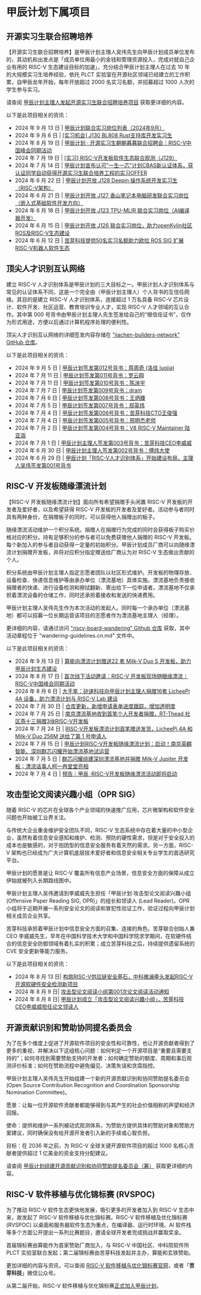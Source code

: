 # 甲辰计划下属项目

## 开源实习生联合招聘培养

【开源实习生联合招聘培养】是甲辰计划主理人吴伟先生向甲辰计划成员单位发布的，其动机和出发点是「成员单位用最小的金钱和管理资源投入，完成对就自己企业有用的 RISC-V 生态建设目标的加速」，充分结合甲辰计划主理人在过去 10 年的大规模实习生培养经验，依托 PLCT 实验室在开源社区领域已经建立的工作积累，自甲辰龙年开始，每年开放超过 2000 名实习名额，并招募超过 1000 人次的学生参与实习。

请查阅 [甲辰计划主理人发起开源实习生联合招聘培养项目](https://mp.weixin.qq.com/s/TenVAVzaWuUWGIWodGaFKA) 获取更详细的内容。

以下是此项目相关的资讯：

* 2024 年 9 月 13 日 | [甲辰计划联合实习岗位列表（2024年9月）](https://mp.weixin.qq.com/s/8NB9zDdfSChEnAieB_RmOQ)
* 2024 年 9 月 6 日 | [\[实习机会\] J130 BL808 Rust支持库开发实习生](https://mp.weixin.qq.com/s/wviE3tzX39RATBc3ww1rdQ)
* 2024 年 8 月 19 日 | [甲辰计划 · 开源实习生朝朝暮暮联合招聘会｜RISC-V中国峰会同期活动](https://mp.weixin.qq.com/s/kpfDc0wMopltc9nlMIBjfw)
* 2024 年 7 月 19 日 | [\[实习\] RISC-V开发板软件生态联合观测（J129）](https://mp.weixin.qq.com/s/fkSeWetwLVStrXZFiJCOww)
* 2024 年 7 月 14 日 | [甲辰计划宣布认可“一生一芯”计划CBAS新认证体系，获认证同学自动获得开源实习生联合培养工程的实习OFFER](https://mp.weixin.qq.com/s/Sd-4PDHqPyhwTGKMxKD9iA)
* 2024 年 6 月 22 日 | [甲辰计划开放 J128 Deepin 操作系统开发实习生（RISC-V架构）](https://mp.weixin.qq.com/s/0YQ_4I-6VwZryp1eV54H7Q)
* 2024 年 6 月 21 日 | [甲辰计划开放 J127 香山笔记本电脑研发联合实习岗位（嵌入式基础软件开发方向）](https://mp.weixin.qq.com/s/ZF9ynXd642VyJk2_rIcJqQ)
* 2024 年 6 月 18 日 | [甲辰计划开放 J123 TPU-MLIR 联合实习岗位（AI编译器开发）](https://mp.weixin.qq.com/s/6i0a5QPr_u_Ze2URr7I-bg)
* 2024 年 6 月 15 日 | [甲辰计划开放 J126 联合实习岗位，助力openKylin社区ROS及RISC-V生态建设](https://mp.weixin.qq.com/s/xlY4ZgY0lyGoCJOF6c-ZQg)
* 2024 年 6 月 12 日 | [苦芽科技提供50名实习名额助力欧拉 ROS SIG 扩展RISC-V机器人软件生态](https://mp.weixin.qq.com/s/mcrEudqVTypSw2fvu0SIRA)

## 顶尖人才识别互认网络

建立 RISC-V 人才识别体系是甲辰计划的三大目标之一。甲辰计划人才识别体系与常见的认证体系不同，这是一个完全由（甲辰计划主理人）个人背书的互信任网络。其目的是建立 RISC-V 人才识别体系，连接超过 1 万名具备 RISC-V 芯片设计、软件开发、社区运营、教育培训专业人才，实现 RISC-V 人才领域的互认合作。其中第 000 号背书由甲辰计划主理人先生签发给自己的“根信任证书”，仅作为形式用途，方便以后通过计算机程序处理的便利性。

顶尖人才识别互认网络的详细签发内容存储在 ["jiachen-builders-network" GitHub 仓库](https://github.com/rv2036/jiachen-builders-network)。

以下是此项目相关的资讯：

* 2024 年 9 月 5 日 | [甲辰计划签发第012号背书：蒋周奇 (洛佳 luojia)](https://mp.weixin.qq.com/s/lz8V7BgNrZijMUuGwmbGcQ)
* 2024 年 7 月 11 日 | [甲辰计划签发第011号背书：罗云翔](https://mp.weixin.qq.com/s/sYC0NNqfQF482XY3IGwEsQ)
* 2024 年 7 月 11 日 | [甲辰计划签发第010号背书：陈泱宇](https://mp.weixin.qq.com/s/vmZodSPWwJhMaEYthJevFw)
* 2024 年 7 月 7 日 | [甲辰计划签发第009号背书：dram](https://mp.weixin.qq.com/s/LyrJxbRGDWMUaoDZgGj9Lw)
* 2024 年 7 月 6 日 | [甲辰计划签发第008号背书：王炳臻](https://mp.weixin.qq.com/s/D16xX57AA6H8JQowhjryyw)
* 2024 年 7 月 5 日 | [甲辰计划签发第007号背书：郑英炜](https://mp.weixin.qq.com/s/ph6h8k655ynUQsAixAZpFQ)
* 2024 年 7 月 4 日 | [甲辰计划签发第006号背书：苦芽科技CTO王俊强](https://mp.weixin.qq.com/s/F0boNcHVJBE_4k35Rs3VKw)
* 2024 年 7 月 4 日 | [甲辰计划签发第005号背书：邢明杰老师](https://mp.weixin.qq.com/s/5vHZC6SGfbMVatgRqG5Dgg)
* 2024 年 7 月 2 日 | [甲辰计划签发第004号背书：V8 RISC-V Maintainer 陆亚涵](https://mp.weixin.qq.com/s/V_yjLjquOjt832-m6kW5Lg)
* 2024 年 7 月 1 日 | [甲辰计划主理人签发第003号背书：苦芽科技CEO李威威](https://mp.weixin.qq.com/s/Hgs1WieXUDDup802ieW7bQ)
* 2024 年 6 月 30 日 | [甲辰计划主理人签发第002号背书：傅炜大使](https://mp.weixin.qq.com/s/lyQX87e7fV0becVwCnZtWw)
* 2024 年 6 月 29 日 | [甲辰计划「RISC-V人才识别体系」开始建设布局，主理人吴伟签发第001号背书](https://mp.weixin.qq.com/s/OQ5liBmSSA1zmEyDMvzn7A)

## RISC-V 开发板随缘漂流计划

【RISC-V 开发板随缘漂流计划】面向所有希望捐赠手头闲置 RISC-V 开发板的开发者及爱好者，以及希望获得 RISC-V 开发板的开发者及爱好者。活动参与者同时具有两种身份，在捐赠板子的同时，可以获得他人捐赠出的板子。

随缘漂流活动维护一个积分系统。捐赠人在捐赠行为完成的同时会获得板子购买价格对应的积分。持有足够积分的参与者可以免费获赠他人捐赠的 RISC-V 开发板。每个新加入的参与者自动获得一定量的初始积分。甲辰计划成员厂商可以向随缘漂流计划捐赠开发板，并将对应积分指定赠送给厂商认为对 RISC-V 生态做出贡献的个人。

积分系统由甲辰计划主理人指定志愿者团队以社区形式维护。开发板的物理存放、设备检查、快递信息维护等由承办单位（漂流基地）具体实施。漂流基地负责接收捐赠者的快递、进行设备检测和擦拭翻新、寄出给下一位申请者。漂流基地不仅承担着漂流设备的仓储工作，同时还承担着接收和发送的快递费用。

甲辰计划主理人吴伟先生作为本次活动的发起人。同时每一个承办单位（漂流基地）都可以招募一位长期运营该项目的志愿者作为漂流基地主理人（经理）。

更详细的内容，请通过访问 ["riscv-board-wandering" Github 仓库](https://github.com/rv2036/riscv-board-wandering) 获取，其中活动章程位于 "wandering-guidelines.cn.md" 文件中。

以下是此项目相关的资讯：

* 2024 年 9 月 13 日 | [算能向漂流计划赠送22 套 Milk-V Duo S 开发板，助力甲辰计划生态建设](https://mp.weixin.qq.com/s/hW5cz9xRgKOW8TSd99-iiw)
* 2024 年 8 月 17 日 | [首次线下活动邀请：RISC-V 开发板现场随眼缘漂流｜RISC-V中国峰会同期活动](https://mp.weixin.qq.com/s/OnyaD852fYBg45LEP7JcTQ)
* 2024 年 8 月 6 日 | [大手笔：矽速科技向甲辰计划主理人捐赠16套 LicheePi 4A 设备，助力漂流计划与 RISC-V Lab 建设](https://mp.weixin.qq.com/s/TRcwjkBkQZHVB3ea2zjmmQ)
* 2024 年 7 月 30 日 | [仓库更新，新增申请表单进度跟踪，增加透明度](https://mp.weixin.qq.com/s/ckCxVb2JMUCRf_WA7m_vyA)
* 2024 年 7 月 25 日 | [南京漂流基地收到首笔个人开发者捐赠，RT-Thead 社区燕十三捐赠3块RISC-V开发板](https://mp.weixin.qq.com/s/5lZJbYD8fFOWOK7fPnR2gA)
* 2024 年 7 月 24 日 | [RISC-V开发板漂流计划首笔赠送发货，LicheePi 4A 和 Milk-V Duo 256M 送给了第 1 号申请人](https://mp.weixin.qq.com/s/jD9fw23z5VN6cGUm1qj8Jg)
* 2024 年 7 月 15 日 | [甲辰计划RISC-V开发板随缘漂流计划：启动！南京英麒智能、深圳群芯闪耀开始漂流基地试运营](https://mp.weixin.qq.com/s/lv6ucPFo3AmgUBW1MVfbUg)
* 2024 年 7 月 5 日 | [群芯闪耀组建深圳漂流基地并捐赠 Milk-V Jupiter 开发板；漂流话事人柯一冉堂堂亮相](https://mp.weixin.qq.com/s/HKBeIifpa3ZfnhmRNkGxWQ)
* 2024 年 7 月 4 日 | [预告｜甲辰 ·RISC-V开发板随缘漂流活动即将启动](https://mp.weixin.qq.com/s/56nnVTRxVS51LWGylMOzoQ)

## 攻击型论文阅读兴趣小组（OPR SIG）

随着 RISC-V 的芯片在全球各个产业领域的快速推广应用，芯片微架构和软件安全问题也开始被工业界关注。

与传统大企业重金维护安全团队不同，RISC-V 生态系统中存在着大量的中小型企业，虽然有着信息安全感知和维护、检测、预防的硬性需求，但是对于安全投入的成本也是敏感的，对于抱团型的信息安全服务有着天然的需求。另一方面，RISC-V 架构也已经成为广大计算机底层技术爱好者和信息安全相关专业学生的首选研究平台。

甲辰计划的愿景是让 RISC-V 覆盖所有信息产业场景，信息安全方面的保障从成立伊始就被列入长期路线图中。

甲辰计划主理人吴伟邀请到李威威先生担任「甲辰计划·攻击型论文阅读兴趣小组 (Offensive Paper Reading SIG, OPR)」的组长和领读人 (Lead Reader)。OPR 小组将于近期开展一系列安全论文的阅读和冒犯性验证工作，验证过程向甲辰计划相关成员企业共享。

苦芽科技承担着甲辰计划中信息安全方面的召集、连接的角色。苦芽联合创始人兼 CEO 李威威先生，早年在中国科学技术大学和中国科学院求学期间，在软硬件结合的信息安全防御领域有着扎实的积累；成立苦芽科技之后，持续提供遗留系统的 CVE 安全更新等能力服务。

以下是此项目相关的资讯：

* 2024 年 8 月 13 日| [构筑RISC-V供应链安全基石，中科微澜牵头发起RISC-V开源软硬件安全检测新项目](https://mp.weixin.qq.com/s/BU4eqZ_-PsXcC0J93kxOAg)
* 2024 年 8 月 9 日| [攻击型论文阅读小组第001次论文阅读活动通知](https://mp.weixin.qq.com/s/BENL7ZK42qB8Pd8UwhqSEQ)
* 2024 年 8 月 8 日| [甲辰计划成立「攻击型论文阅读兴趣小组」，苦芽科技CEO李威威担任论文领读人](https://mp.weixin.qq.com/s/cvvnwCBBhPVGm5sTnEw9aw)

## 开源贡献识别和赞助协同提名委员会

为了在多个维度上促进了开源软件项目的安全性和可靠性，也让开源贡献者得到了更多的重视，并解决以下这组核心问题：如何判定一个开源项目是“重要且需要支持的”；如何寻找到需要赞助支持的开发者；如何确定赞助的额度、周期和事后观测评价标准；如何在赞助流程中避免偏见、决策失误和贪腐指控。

甲辰计划主理人吴伟先生开始组建一个新的开源贡献识别和协同赞助提名委员会 (Open Source Contribution Recognition and Coordination Sponsorship Nomination Committee)。

愿景：让每一位开源软件贡献者都能够得到与其产生的社会价值相称的声望和经济回报。

使命：提供和维护一系列被动式观测体系，为赞助方提供具体的赞助对象和赞助方案建议，同时确保没有给开源开发者引入新的手续或心智负担。

目标：在 2036 年之前，为 RISC-V 全球关键开源软件项目的超过 1000 名核心贡献者提供超过 1 亿美金的资金支持分配建议。

请查阅 [甲辰计划组建开源贡献识别和协同赞助提名委员会（筹）](https://mp.weixin.qq.com/s/df6_7WBb7h3-B98Kcjjddw) 获取更详细的内容。

## RISC-V 软件移植与优化锦标赛 (RVSPOC)

为了推动 RISC-V 软件生态更快地发展，吸引更多的开发者加入到 RISC-V 生态中来，故发起了 RISC-V 软件移植与优化锦标赛。RISC-V 软件移植及优化锦标赛 (RVSPOC) 以桌面和服务器软件生态为重点，在编译器、运行时环境、AI 软件栈等多个方面公开提出一系列比赛题目，邀请全球开发者完成挑战并赢取奖金。

首届锦标赛由算能作为首家赞助厂商加入，与 RISC-V 中国社区、中科院软件所 PLCT 实验室联合发起；第二届锦标赛由苦芽科技发起并主办，算能和玄铁赞助。

更加详细的内容与资讯，可以查阅 [RISC-V 软件移植与优化锦标赛官网](https://rvspoc.org)，或者「**苦芽科技**」微信公众号。

从第二届开始，RISC-V 软件移植与优化锦标赛[正式加入甲辰计划](https://mp.weixin.qq.com/s/ExZG0Vt8RtOCUYQe1JqgKw)。
